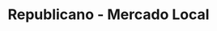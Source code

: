 ---
title: "Republicano - Mercado Local"
url: /ciudad-autonoma-de-buenos-aires/republicano-mercado-local/
shop: Lebensmittel
---